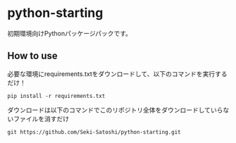 # python-starting
初期環境向けPythonパッケージパックです。

## How to use
必要な環境にrequirements.txtをダウンロードして、以下のコマンドを実行するだけ！
```console
pip install -r requirements.txt
```
ダウンロードは以下のコマンドでこのリポジトリ全体をダウンロードしていらないファイルを消すだけ
```console
git https://github.com/Seki-Satoshi/python-starting.git
```
